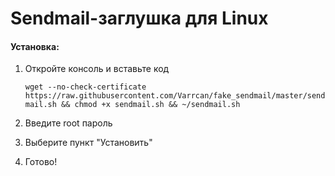 Sendmail-заглушка для Linux
=====================

#### Установка:
1. Откройте консоль и вставьте код

	`wget --no-check-certificate https://raw.githubusercontent.com/Varrcan/fake_sendmail/master/sendmail.sh && chmod +x sendmail.sh && ~/sendmail.sh`
	
2. Введите root пароль
3. Выберите пункт "Установить"
3. Готово!